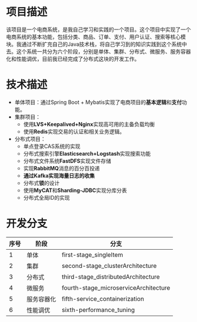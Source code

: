 
# 项目描述

  该项目是一个电商系统，是我自己学习和实践的一个项目。这个项目中实现了一个电商系统的基本功能，包括分类、商品、订单、支付、用户认证、搜索等核心模块。我通过不断扩充自己的Java技术栈，将自己学习到的知识实践到这个系统中去。这个系统一共分为六个阶段，分别是单体、集群、分布式、微服务、服务容器化和性能调优，目前我已经完成了分布式这块的开发工作。

# 技术描述

* 单体项目：通过Spring Boot + Mybatis实现了电商项目的**基本逻辑**和**支付**功能。
* 集群项目：
    * 使用**LVS+Keepalived+Nginx**实现高可用的主备负载均衡
    * 使用**Redis**实现交易的认证和相关业务逻辑。
* 分布式项目：
    * 单点登录CAS系统的实现
    * 分布式搜索引擎**Elasticsearch+Logstash**实现搜索功能
    * 分布式文件系统**FastDFS**实现文件存储
    * 实现**RabbitMQ**消息的百分百投递
    * **通过Kafka实现海量日志的收集**
    * 分布式**锁**的设计
    * 使用**MyCAT**和**Sharding-JDBC**实现分库分表
    * 分布式全局ID的实现
# 开发分支

| 序号 | 阶段    | 分支                                    |
|----|-------|---------------------------------------|
| 1  | 单体    | first-stage_singleItem                |
| 2  | 集群    | second-stage_clusterArchitecture      |
| 3  | 分布式   | third-stage_distributedArchitecture   |
| 4  | 微服务   | fourth-stage_microserviceArchitecture |
| 5  | 服务容器化 | fifth-service_containerization        |
| 6  | 性能调优  | sixth-performance_tuning              |
